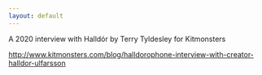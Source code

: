 ```yaml
---
layout: default
---
```


A 2020 interview with Halldór by Terry Tyldesley for Kitmonsters

http://www.kitmonsters.com/blog/halldorophone-interview-with-creator-halldor-ulfarsson
